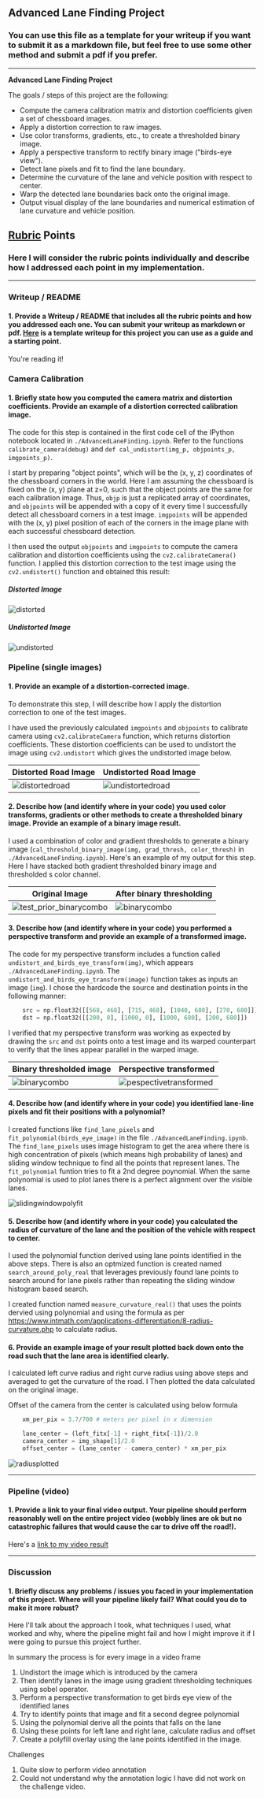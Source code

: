 ## Advanced Lane Finding Project

### You can use this file as a template for your writeup if you want to submit it as a markdown file, but feel free to use some other method and submit a pdf if you prefer.

---

**Advanced Lane Finding Project**

The goals / steps of this project are the following:

* Compute the camera calibration matrix and distortion coefficients given a set of chessboard images.
* Apply a distortion correction to raw images.
* Use color transforms, gradients, etc., to create a thresholded binary image.
* Apply a perspective transform to rectify binary image ("birds-eye view").
* Detect lane pixels and fit to find the lane boundary.
* Determine the curvature of the lane and vehicle position with respect to center.
* Warp the detected lane boundaries back onto the original image.
* Output visual display of the lane boundaries and numerical estimation of lane curvature and vehicle position.

[//]: # (Image References)

[distorted]: ./camera_cal/calibration1.jpg "Distorted"
[undistorted]: ./output_images/undistored_calibration1.jpg "Undistorted"

[distortedroad]: ./test_images/test1.jpg "Distorted Road Image"
[undistortedroad]: output_images/undistored_test1.jpg "Undistorted Road Image"

[test_prior_binarycombo]: ./test_images/test6.jpg "Binary Example"
[binarycombo]: ./output_images/threshold_binary_test6.jpg "After combined thresholded colr and gradient Example"

[pespectivetransformed]: ./output_images/threshold_binary_birds_eye_transformed_test6.jpg "Perspective Transformed"

[slidingwindowpolyfit]: ./output_images/threshold_binary_birds_eye_transformed_poly_fit_test6.jpg "Sliding window polynomial fit"

[radiusplotted]: ./output_images/lane_plotted_test6.jpg "Radius plotted"

[videooutput]: ./output_images/project_video_output.mp4 "Video Annotated"

## [Rubric](https://review.udacity.com/#!/rubrics/571/view) Points

### Here I will consider the rubric points individually and describe how I addressed each point in my implementation.  

---

### Writeup / README

#### 1. Provide a Writeup / README that includes all the rubric points and how you addressed each one.  You can submit your writeup as markdown or pdf.  [Here](https://github.com/udacity/CarND-Advanced-Lane-Lines/blob/master/writeup_template.md) is a template writeup for this project you can use as a guide and a starting point.  

You're reading it!

### Camera Calibration

#### 1. Briefly state how you computed the camera matrix and distortion coefficients. Provide an example of a distortion corrected calibration image.

The code for this step is contained in the first code cell of the IPython notebook located in `./AdvancedLaneFinding.ipynb`.  Refer to the functions `calibrate_camera(debug)` and `def cal_undistort(img_p, objpoints_p, imgpoints_p)`.

I start by preparing "object points", which will be the (x, y, z) coordinates of the chessboard corners in the world. Here I am assuming the chessboard is fixed on the (x, y) plane at z=0, such that the object points are the same for each calibration image.  Thus, `objp` is just a replicated array of coordinates, and `objpoints` will be appended with a copy of it every time I successfully detect all chessboard corners in a test image.  `imgpoints` will be appended with the (x, y) pixel position of each of the corners in the image plane with each successful chessboard detection.  

I then used the output `objpoints` and `imgpoints` to compute the camera calibration and distortion coefficients using the `cv2.calibrateCamera()` function.  I applied this distortion correction to the test image using the `cv2.undistort()` function and obtained this result: 

##### Distorted Image
![distorted][distorted]

##### Undistorted Image
![undistorted][undistorted] 


### Pipeline (single images)

#### 1. Provide an example of a distortion-corrected image.

To demonstrate this step, I will describe how I apply the distortion correction to one of the test images.

I have used the previously calculated `imgpoints` and `objpoints` to calibrate camera using `cv2.calibrateCamera` function, which returns distortion coefficients. These distortion coefficients can be used to undistort the image using `cv2.undistort` which gives the undistorted image below.

| Distorted Road Image | Undistorted Road Image |
|---|---|
|![distortedroad][distortedroad]|![undistortedroad][undistortedroad]|


#### 2. Describe how (and identify where in your code) you used color transforms, gradients or other methods to create a thresholded binary image.  Provide an example of a binary image result.

I used a combination of color and gradient thresholds to generate a binary image (`cal_threshold_binary_image(img, grad_thresh, color_thresh)` in `./AdvancedLaneFinding.ipynb`).  Here's an example of my output for this step. Here I have stacked both gradient thresholded binary image and thresholded s color channel.

| Original Image | After binary thresholding |
|---|---|
|![test_prior_binarycombo][test_prior_binarycombo]|![binarycombo][binarycombo]|


#### 3. Describe how (and identify where in your code) you performed a perspective transform and provide an example of a transformed image.

The code for my perspective transform includes a function called `undistort_and_birds_eye_transform(img)`, which appears `./AdvancedLaneFinding.ipynb`. The `undistort_and_birds_eye_transform(image)` function takes as inputs an image (`img`).  I chose the hardcode the source and destination points in the following manner:

```python
    src = np.float32([[568, 468], [715, 468], [1040, 680], [270, 680]])
    dst = np.float32([[200, 0], [1000, 0], [1000, 680], [200, 680]])
```

I verified that my perspective transform was working as expected by drawing the `src` and `dst` points onto a test image and its warped counterpart to verify that the lines appear parallel in the warped image.

| Binary thresholded image | Perspective transformed |
|---|---|
|![binarycombo][binarycombo]|![pespectivetransformed][pespectivetransformed]|

#### 4. Describe how (and identify where in your code) you identified lane-line pixels and fit their positions with a polynomial?

I created functions like `find_lane_pixels` and `fit_polynomial(birds_eye_image)` in the file  `./AdvancedLaneFinding.ipynb`. The `find_lane_pixels` uses image histogram to get the area where there is high concentration of pixels (which means high probability of lanes) and sliding window technique to find all the points that represent lanes. The `fit_polynomial` funtion tries to fit a 2nd degree poynomial. When the same polynomial is used to plot lanes there is a perfect alignment over the visible lanes.

![slidingwindowpolyfit][slidingwindowpolyfit]

#### 5. Describe how (and identify where in your code) you calculated the radius of curvature of the lane and the position of the vehicle with respect to center.

I used the polynomial function derived using lane points identified in the above steps. There is also an optmized function is created named `search_around_poly_real` that leverages previously found lane points to search around for lane pixels rather than repeating the sliding window histogram based search. 

I created function named `measure_curvature_real()` that uses the points dervied using polynomial and using the formula as per https://www.intmath.com/applications-differentiation/8-radius-curvature.php to calculate radius.


#### 6. Provide an example image of your result plotted back down onto the road such that the lane area is identified clearly.

I calculated left curve radius and right curve radius using above steps and averaged to get the curvature of the road. I Then plotted the data calculated on the original image. 

Offset of the camera from the center is calculated using below formula

```python
    xm_per_pix = 3.7/700 # meters per pixel in x dimension

    lane_center = (left_fitx[-1] + right_fitx[-1])/2.0
    camera_center = img_shape[1]/2.0
    offset_center = (lane_center - camera_center) * xm_per_pix
```
![radiusplotted][radiusplotted]

---

### Pipeline (video)

#### 1. Provide a link to your final video output.  Your pipeline should perform reasonably well on the entire project video (wobbly lines are ok but no catastrophic failures that would cause the car to drive off the road!).

Here's a [link to my video result](./output_images/project_video_output.mp4)

---

### Discussion

#### 1. Briefly discuss any problems / issues you faced in your implementation of this project.  Where will your pipeline likely fail?  What could you do to make it more robust?

Here I'll talk about the approach I took, what techniques I used, what worked and why, where the pipeline might fail and how I might improve it if I were going to pursue this project further.  

In summary the process is for every image in a video frame
1. Undistort the image which is introduced by the camera
2. Then identify lanes in the image using gradient thresholding techniques using sobel operator.
3. Perform a perspective transformation to get birds eye view of the identified lanes
4. Try to identify points that image and fit a second degree polynomial
5. Using the polynomial derive all the points that falls on the lane
6. Using these points for left lane and right lane, calculate radius and offset
7. Create a polyfill overlay using the lane points identified in the image.

Challenges
1. Quite slow to perform video annotation
2. Could not understand why the annotation logic I have did not work on the challenge video. 